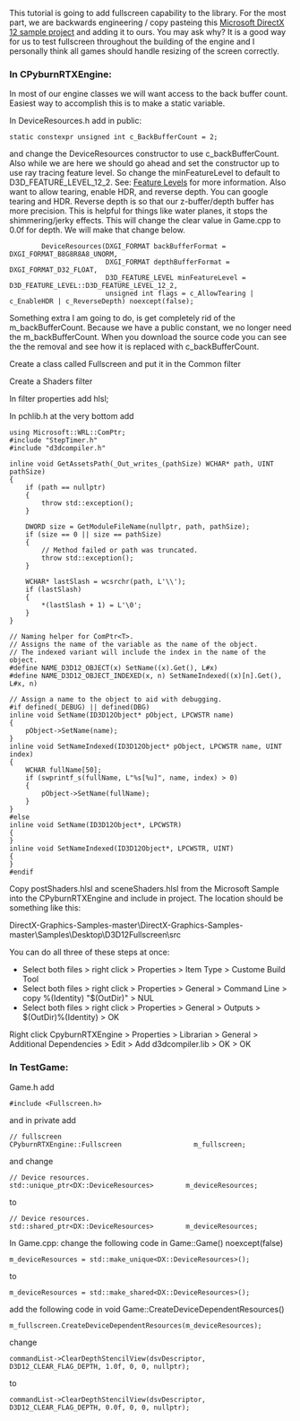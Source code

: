 This tutorial is going to add fullscreen capability to the library. For the most part, we are backwards engineering / copy pasteing this [Microsoft DirectX 12 sample project](https://github.com/microsoft/DirectX-Graphics-Samples/tree/master/Samples/Desktop/D3D12Fullscreen) and adding it to ours. You may ask why? It is a good way for us to test fullscreen throughout the building of the engine and I personally think all games should handle resizing of the screen correctly.

### In CPyburnRTXEngine:

In most of our engine classes we will want access to the back buffer count. Easiest way to accomplish this is to make a static variable.

In DeviceResources.h add in public:
```
static constexpr unsigned int c_BackBufferCount = 2;
```
and change the DeviceResources constructor to use c_backBufferCount. Also while we are here we should go ahead and set the constructor up to use ray tracing feature level. So change the minFeatureLevel to default to D3D_FEATURE_LEVEL_12_2. See: [Feature Levels](https://learn.microsoft.com/en-us/windows/win32/direct3d12/hardware-feature-levels) for more information.  Also want to allow tearing, enable HDR, and reverse depth. You can google tearing and HDR. Reverse depth is so that our z-buffer/depth buffer has more precision. This is helpful for things like water planes, it stops the shimmering/jerky effects. This will change the clear value in Game.cpp to 0.0f for depth. We will make that change below.
```
        DeviceResources(DXGI_FORMAT backBufferFormat = DXGI_FORMAT_B8G8R8A8_UNORM,
                        DXGI_FORMAT depthBufferFormat = DXGI_FORMAT_D32_FLOAT,
                        D3D_FEATURE_LEVEL minFeatureLevel = D3D_FEATURE_LEVEL::D3D_FEATURE_LEVEL_12_2,
                        unsigned int flags = c_AllowTearing | c_EnableHDR | c_ReverseDepth) noexcept(false);
```
Something extra I am going to do, is get completely rid of the m_backBufferCount.  Because we have a public constant, we no longer need the m_backBufferCount. When you download the source code you can see the the removal and see how it is replaced with c_backBufferCount.



Create a class called Fullscreen and put it in the Common filter

Create a Shaders filter

In filter properties add hlsl;

In pchlib.h at the very bottom add
```
using Microsoft::WRL::ComPtr;
#include "StepTimer.h"
#include "d3dcompiler.h"

inline void GetAssetsPath(_Out_writes_(pathSize) WCHAR* path, UINT pathSize)
{
    if (path == nullptr)
    {
        throw std::exception();
    }

    DWORD size = GetModuleFileName(nullptr, path, pathSize);
    if (size == 0 || size == pathSize)
    {
        // Method failed or path was truncated.
        throw std::exception();
    }

    WCHAR* lastSlash = wcsrchr(path, L'\\');
    if (lastSlash)
    {
        *(lastSlash + 1) = L'\0';
    }
}

// Naming helper for ComPtr<T>.
// Assigns the name of the variable as the name of the object.
// The indexed variant will include the index in the name of the object.
#define NAME_D3D12_OBJECT(x) SetName((x).Get(), L#x)
#define NAME_D3D12_OBJECT_INDEXED(x, n) SetNameIndexed((x)[n].Get(), L#x, n)

// Assign a name to the object to aid with debugging.
#if defined(_DEBUG) || defined(DBG)
inline void SetName(ID3D12Object* pObject, LPCWSTR name)
{
    pObject->SetName(name);
}
inline void SetNameIndexed(ID3D12Object* pObject, LPCWSTR name, UINT index)
{
    WCHAR fullName[50];
    if (swprintf_s(fullName, L"%s[%u]", name, index) > 0)
    {
        pObject->SetName(fullName);
    }
}
#else
inline void SetName(ID3D12Object*, LPCWSTR)
{
}
inline void SetNameIndexed(ID3D12Object*, LPCWSTR, UINT)
{
}
#endif
```
Copy postShaders.hlsl and sceneShaders.hlsl from the Microsoft Sample into the CPyburnRTXEngine and include in project. The location should be something like this:

DirectX-Graphics-Samples-master\DirectX-Graphics-Samples-master\Samples\Desktop\D3D12Fullscreen\src

You can do all three of these steps at once:
- Select both files > right click > Properties > Item Type > Custome Build Tool 
- Select both files > right click > Properties > General > Command Line > copy %(Identity) "$(OutDir)" > NUL 
- Select both files > right click > Properties > General > Outputs > $(OutDir)\%(Identity) > OK

Right click CpyburnRTXEngine > Properties > Librarian > General > Additional Dependencies > Edit > Add d3dcompiler.lib > OK > OK

### In TestGame:
Game.h add
```
#include <Fullscreen.h>
```
and in private add
```
// fullscreen
CPyburnRTXEngine::Fullscreen                  m_fullscreen;
```
and change 
```
// Device resources.
std::unique_ptr<DX::DeviceResources>        m_deviceResources;
```
to
```
// Device resources.
std::shared_ptr<DX::DeviceResources>        m_deviceResources;
```
In Game.cpp:
change the following code in Game::Game() noexcept(false)
```
m_deviceResources = std::make_unique<DX::DeviceResources>();
```
to
```
m_deviceResources = std::make_shared<DX::DeviceResources>();
```
add the following code in void Game::CreateDeviceDependentResources()
```
m_fullscreen.CreateDeviceDependentResources(m_deviceResources);
```
change
```
commandList->ClearDepthStencilView(dsvDescriptor, D3D12_CLEAR_FLAG_DEPTH, 1.0f, 0, 0, nullptr);
```
to
```
commandList->ClearDepthStencilView(dsvDescriptor, D3D12_CLEAR_FLAG_DEPTH, 0.0f, 0, 0, nullptr);
```
